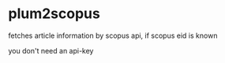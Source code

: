 # plum2scopus
fetches article information by scopus api, if scopus eid is known

you don't need an api-key
